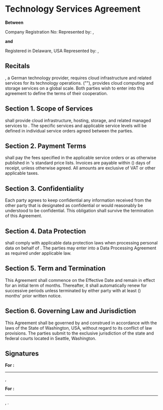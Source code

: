 # Technology Services Agreement

**Between**

**<REDACTED>**
<REDACTED>
<REDACTED>
<REDACTED>
Company Registration No: <REDACTED>
Represented by: <REDACTED>, <REDACTED>

**and**

**<REDACTED>**
<REDACTED>
<REDACTED>
<REDACTED>
Registered in Delaware, USA
Represented by: <REDACTED>, <REDACTED>

## Recitals

<REDACTED>, a German technology provider, requires cloud infrastructure and related services for its technology operations. <REDACTED> ("<REDACTED>"), provides cloud computing and storage services on a global scale. Both parties wish to enter into this agreement to define the terms of their cooperation.

## Section 1. Scope of Services

<REDACTED> shall provide cloud infrastructure, hosting, storage, and related managed services to <REDACTED>. The specific services and applicable service levels will be defined in individual service orders agreed between the parties.

## Section 2. Payment Terms

<REDACTED> shall pay <REDACTED> the fees specified in the applicable service orders or as otherwise published in <REDACTED>'s standard price lists. Invoices are payable within <REDACTED> (<REDACTED>) days of receipt, unless otherwise agreed. All amounts are exclusive of VAT or other applicable taxes.

## Section 3. Confidentiality

Each party agrees to keep confidential any information received from the other party that is designated as confidential or would reasonably be understood to be confidential. This obligation shall survive the termination of this Agreement.

## Section 4. Data Protection

<REDACTED> shall comply with applicable data protection laws when processing personal data on behalf of <REDACTED>. The parties may enter into a Data Processing Agreement as required under applicable law.

## Section 5. Term and Termination

This Agreement shall commence on the Effective Date and remain in effect for an initial term of <REDACTED> months. Thereafter, it shall automatically renew for successive <REDACTED> periods unless terminated by either party with at least <REDACTED> (<REDACTED>) months' prior written notice.

## Section 6. Governing Law and Jurisdiction

This Agreement shall be governed by and construed in accordance with the laws of the State of Washington, USA, without regard to its conflict of law provisions. The parties submit to the exclusive jurisdiction of the state and federal courts located in Seattle, Washington.

## Signatures

**For <REDACTED>:**

___________________________
<REDACTED>, <REDACTED>

**For <REDACTED>:**

___________________________
<REDACTED>, <REDACTED>.
